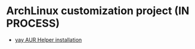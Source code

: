 # ArchLinux customization project (IN PROCESS)

- [yay AUR Helper installation](https://github.com/iWas-Coder/wasymatieh/blob/main/ArchLinux/yay_installation.md)
